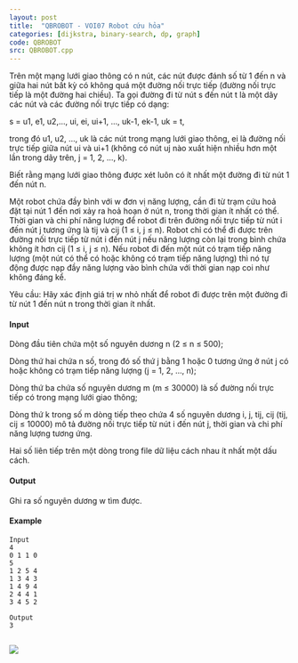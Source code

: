 ```yaml
---
layout: post
title:  "QBROBOT - VOI07 Robot cứu hỏa"
categories: [dijkstra, binary-search, dp, graph]
code: QBROBOT
src: QBROBOT.cpp
---
```




  




Trên một mạng lưới giao thông có n nút, các nút được đánh số từ 1 đến n và giữa hai nút bất kỳ có không quá một đường nối trực tiếp (đường nối trực tiếp là một đường hai chiều). Ta gọi đường đi từ nút s đến nút t là một dãy các nút và các đường nối trực tiếp có dạng:

s = u1, e1, u2,..., ui, ei, ui+1, ..., uk-1, ek-1, uk = t,

trong đó u1, u2, …, uk là các nút trong mạng lưới giao thông, ei là đường nối trực tiếp giữa nút ui và ui+1 (không có nút uj nào xuất hiện nhiều hơn một lần trong dãy trên, j = 1, 2, …, k).

Biết rằng mạng lưới giao thông được xét luôn có ít nhất một đường đi từ nút 1 đến nút n.

Một robot chứa đầy bình với w đơn vị năng lượng, cần đi từ trạm cứu hoả đặt tại nút 1 đến nơi xảy ra hoả hoạn ở nút n, trong thời gian ít nhất có thể. Thời gian và chi phí năng lượng để robot đi trên đường nối trực tiếp từ nút i đến nút j tương ứng là tij và cij (1 ≤ i, j ≤ n). Robot chỉ có thể đi được trên đường nối trực tiếp từ nút i đến nút j nếu năng lượng còn lại trong bình chứa không ít hơn cij (1 ≤ i, j ≤ n). Nếu robot đi đến một nút có trạm tiếp năng lượng (một nút có thể có hoặc không có trạm tiếp năng lượng) thì nó tự động được nạp đầy năng lượng vào bình chứa với thời gian nạp coi như không đáng kể.

Yêu cầu: Hãy xác định giá trị w nhỏ nhất để robot đi được trên một đường đi từ nút 1 đến nút n trong thời gian ít nhất.

#### Input

Dòng đầu tiên chứa một số nguyên dương n (2 ≤ n ≤ 500);

Dòng thứ hai chứa n số, trong đó số thứ j bằng 1 hoặc 0 tương ứng ở nút j có hoặc không có trạm tiếp năng lượng (j = 1, 2, …, n);

Dòng thứ ba chứa số nguyên dương m (m ≤ 30000) là số đường nối trực tiếp có trong mạng lưới giao thông;

Dòng thứ k trong số m dòng tiếp theo chứa 4 số nguyên dương i, j, tij, cij (tij, cij ≤ 10000) mô tả đường nối trực tiếp từ nút i đến nút j, thời gian và chi phí năng lượng tương ứng.

Hai số liên tiếp trên một dòng trong file dữ liệu cách nhau ít nhất một dấu cách.

#### Output

Ghi ra số nguyên dương w tìm được.

#### Example

```
Input
4
0 1 1 0
5
1 2 5 4
1 3 4 3
1 4 9 4
2 4 4 1
3 4 5 2

Output
3


```

![](http://vnoi.info/webcontent/VOI_files/image139.jpg)

<!--more-->

